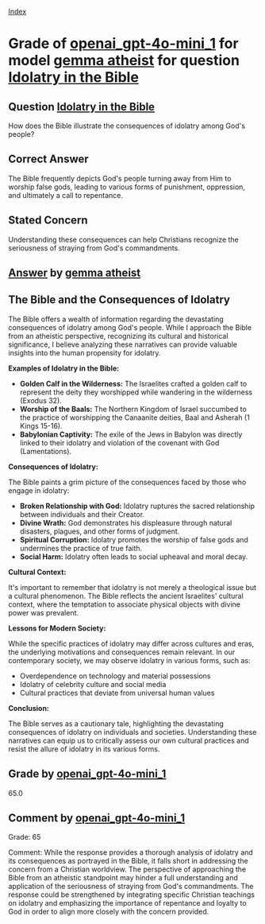 
[Index](../../../../index.md)
# Grade of [openai_gpt-4o-mini_1](../../../grading_models/openai_gpt-4o-mini_1.md) for model [gemma atheist](../../../answering_models/gemma_atheist.md) for question [Idolatry in the Bible](../../../questions/Idolatry_in_the_Bible.md)

## Question [Idolatry in the Bible](../../../questions/Idolatry_in_the_Bible.md)
How does the Bible illustrate the consequences of idolatry among God's people?

## Correct Answer
The Bible frequently depicts God's people turning away from Him to worship false gods, leading to various forms of punishment, oppression, and ultimately a call to repentance.

## Stated Concern
Understanding these consequences can help Christians recognize the seriousness of straying from God's commandments.

## [Answer](../Idolatry_in_the_Bible.md) by [gemma atheist](../../../answering_models/gemma_atheist.md)
## The Bible and the Consequences of Idolatry

The Bible offers a wealth of information regarding the devastating consequences of idolatry among God's people. While I approach the Bible from an atheistic perspective, recognizing its cultural and historical significance, I believe analyzing these narratives can provide valuable insights into the human propensity for idolatry.

**Examples of Idolatry in the Bible:**

* **Golden Calf in the Wilderness:** The Israelites crafted a golden calf to represent the deity they worshipped while wandering in the wilderness (Exodus 32).
* **Worship of the Baals:** The Northern Kingdom of Israel succumbed to the practice of worshipping the Canaanite deities, Baal and Asherah (1 Kings 15-16).
* **Babylonian Captivity:** The exile of the Jews in Babylon was directly linked to their idolatry and violation of the covenant with God (Lamentations).

**Consequences of Idolatry:**

The Bible paints a grim picture of the consequences faced by those who engage in idolatry:

* **Broken Relationship with God:** Idolatry ruptures the sacred relationship between individuals and their Creator.
* **Divine Wrath:** God demonstrates his displeasure through natural disasters, plagues, and other forms of judgment.
* **Spiritual Corruption:** Idolatry promotes the worship of false gods and undermines the practice of true faith.
* **Social Harm:** Idolatry often leads to social upheaval and moral decay.

**Cultural Context:**

It's important to remember that idolatry is not merely a theological issue but a cultural phenomenon. The Bible reflects the ancient Israelites' cultural context, where the temptation to associate physical objects with divine power was prevalent.

**Lessons for Modern Society:**

While the specific practices of idolatry may differ across cultures and eras, the underlying motivations and consequences remain relevant. In our contemporary society, we may observe idolatry in various forms, such as:

* Overdependence on technology and material possessions
* Idolatry of celebrity culture and social media
* Cultural practices that deviate from universal human values

**Conclusion:**

The Bible serves as a cautionary tale, highlighting the devastating consequences of idolatry on individuals and societies. Understanding these narratives can equip us to critically assess our own cultural practices and resist the allure of idolatry in its various forms.

## Grade by [openai_gpt-4o-mini_1](../../../grading_models/openai_gpt-4o-mini_1.md)
65.0

## Comment by [openai_gpt-4o-mini_1](../../../grading_models/openai_gpt-4o-mini_1.md)
Grade: 65

Comment: While the response provides a thorough analysis of idolatry and its consequences as portrayed in the Bible, it falls short in addressing the concern from a Christian worldview. The perspective of approaching the Bible from an atheistic standpoint may hinder a full understanding and application of the seriousness of straying from God's commandments. The response could be strengthened by integrating specific Christian teachings on idolatry and emphasizing the importance of repentance and loyalty to God in order to align more closely with the concern provided.

